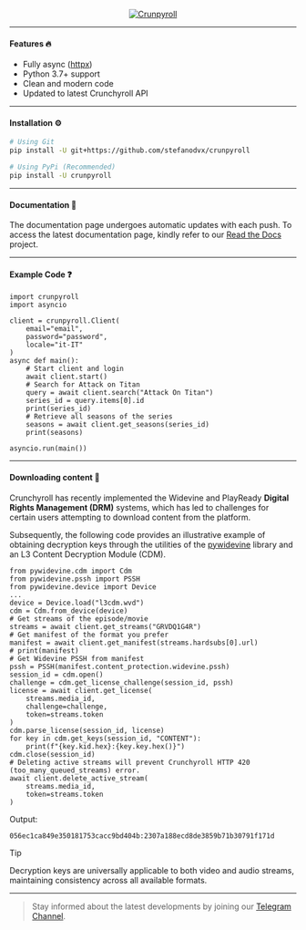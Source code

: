 <p align="center">
    <a href="https://github.com/stefanodvx/crunpyroll">
        <img src="https://github.com/stefanodvx/crunpyroll/assets/69367859/255bd391-3a7c-44f1-bf8c-08de275e73e9" alt="Crunpyroll">
    </a>
</p>

---

#### Features 🔥
- Fully async ([httpx](https://www.python-httpx.org/))
- Python 3.7+ support
- Clean and modern code
- Updated to latest Crunchyroll API

---

#### Installation ⚙️
```bash
# Using Git
pip install -U git+https://github.com/stefanodvx/crunpyroll

# Using PyPi (Recommended)
pip install -U crunpyroll
```

---

#### Documentation 📄
The documentation page undergoes automatic updates with each push. To access the latest documentation page, kindly refer to our [Read the Docs](https://crunpyroll.readthedocs.io/) project.

---

#### Example Code ❓
```py3
import crunpyroll
import asyncio

client = crunpyroll.Client(
    email="email",
    password="password",
    locale="it-IT"
)
async def main():
    # Start client and login
    await client.start()
    # Search for Attack on Titan
    query = await client.search("Attack On Titan")
    series_id = query.items[0].id
    print(series_id)
    # Retrieve all seasons of the series
    seasons = await client.get_seasons(series_id)
    print(seasons)

asyncio.run(main())
```

---

#### Downloading content 🔑
Crunchyroll has recently implemented the Widevine and PlayReady **Digital Rights Management (DRM)** systems, which has led to challenges for certain users attempting to download content from the platform.

Subsequently, the following code provides an illustrative example of obtaining decryption keys through the utilities of the [pywidevine](https://github.com/devine-dl/pywidevine) library and an L3 Content Decryption Module (CDM).
```py3
from pywidevine.cdm import Cdm
from pywidevine.pssh import PSSH
from pywidevine.device import Device
...
device = Device.load("l3cdm.wvd")
cdm = Cdm.from_device(device)
# Get streams of the episode/movie
streams = await client.get_streams("GRVDQ1G4R")
# Get manifest of the format you prefer
manifest = await client.get_manifest(streams.hardsubs[0].url)
# print(manifest)
# Get Widevine PSSH from manifest
pssh = PSSH(manifest.content_protection.widevine.pssh)
session_id = cdm.open()
challenge = cdm.get_license_challenge(session_id, pssh)
license = await client.get_license(
    streams.media_id,
    challenge=challenge,
    token=streams.token
)
cdm.parse_license(session_id, license)
for key in cdm.get_keys(session_id, "CONTENT"):
    print(f"{key.kid.hex}:{key.key.hex()}")
cdm.close(session_id)
# Deleting active streams will prevent Crunchyroll HTTP 420 (too_many_queued_streams) error.
await client.delete_active_stream(
    streams.media_id,
    token=streams.token
)
```
Output:
```bash
056ec1ca849e350181753cacc9bd404b:2307a188ecd8de3859b71b30791f171d
```
> [!TIP]
> Decryption keys are universally applicable to both video and audio streams, maintaining consistency across all available formats.

---

> Stay informed about the latest developments by joining our [Telegram Channel](https://t.me/crunpyroll).